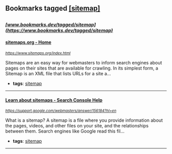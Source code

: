## Bookmarks tagged [[sitemap]](https://www.bookmarks.dev/search?q=[sitemap])

_<sup><sup>[www.bookmarks.dev/tagged/sitemap](https://www.bookmarks.dev/tagged/sitemap)</sup></sup>_
---
#### [sitemaps.org - Home](https://www.sitemaps.org/index.html)
_<sup>https://www.sitemaps.org/index.html</sup>_

Sitemaps are an easy way for webmasters to inform search engines about pages on their sites that are available for crawling. In its simplest form, a Sitemap is an XML file that lists URLs for a site a...
* **tags**: [sitemap](../tagged/sitemap.md)
---
#### [Learn about sitemaps - Search Console Help](https://support.google.com/webmasters/answer/156184?hl=en)
_<sup>https://support.google.com/webmasters/answer/156184?hl=en</sup>_

What is a sitemap?
A sitemap is a file where you provide information about the pages, videos, and other files on your site, and the relationships between them. Search engines like Google read this fil...
* **tags**: [sitemap](../tagged/sitemap.md)
---
